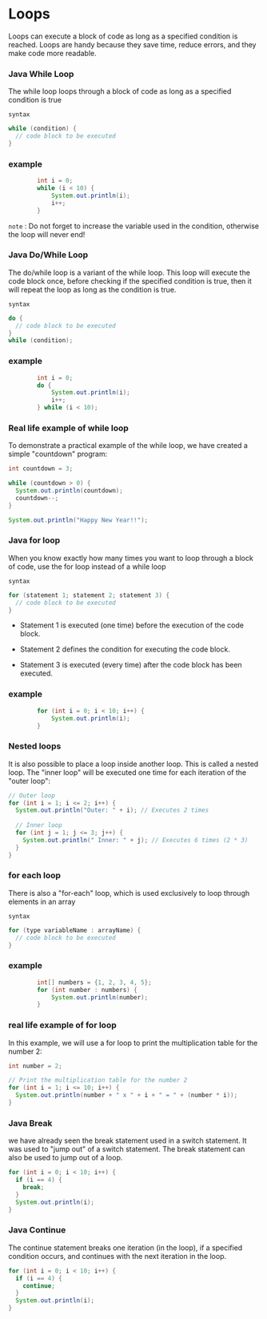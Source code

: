 # Loops

Loops can execute a block of code as long as a specified condition is reached.
Loops are handy because they save time, reduce errors, and they make code more readable.

### Java While Loop

The while loop loops through a block of code as long as a specified condition is true

`syntax`

```java
while (condition) {
  // code block to be executed
}
```

### example

```java
        int i = 0;
        while (i < 10) {
            System.out.println(i);
            i++;
        }
```

`note` :  Do not forget to increase the variable used in the condition, otherwise the loop will never end!

### Java Do/While Loop

The do/while loop is a variant of the while loop. This loop will execute the code block once, before checking if the specified condition is true, then it will repeat the loop as long as the condition is true.

`syntax`

```java
do {
  // code block to be executed
}
while (condition);
```

### example

```java
        int i = 0;
        do {
            System.out.println(i);
            i++;
        } while (i < 10);
```

### Real life example of while loop

To demonstrate a practical example of the while loop, we have created a simple "countdown" program:

```java
int countdown = 3;

while (countdown > 0) {
  System.out.println(countdown);
  countdown--;
}

System.out.println("Happy New Year!!");
```

### Java for loop

When you know exactly how many times you want to loop through a block of code, use the for loop instead of a while loop

`syntax`

```java
for (statement 1; statement 2; statement 3) {
  // code block to be executed
}
```
- Statement 1 is executed (one time) before the execution of the code block.

- Statement 2 defines the condition for executing the code block.

- Statement 3 is executed (every time) after the code block has been executed.

### example

```java
        for (int i = 0; i < 10; i++) {
            System.out.println(i);
        }
```

### Nested loops

It is also possible to place a loop inside another loop. This is called a nested loop.
The "inner loop" will be executed one time for each iteration of the "outer loop":

```java
// Outer loop
for (int i = 1; i <= 2; i++) {
  System.out.println("Outer: " + i); // Executes 2 times
  
  // Inner loop
  for (int j = 1; j <= 3; j++) {
    System.out.println(" Inner: " + j); // Executes 6 times (2 * 3)
  }
} 
```

### for each loop

There is also a "for-each" loop, which is used exclusively to loop through elements in an array

`syntax`

```java
for (type variableName : arrayName) {
  // code block to be executed
}
```

### example

```java
        int[] numbers = {1, 2, 3, 4, 5};
        for (int number : numbers) {
            System.out.println(number);
        }
```

### real life example of for loop
In this example, we will use a for loop to print the multiplication table for the number 2:

```java
int number = 2;

// Print the multiplication table for the number 2
for (int i = 1; i <= 10; i++) {
  System.out.println(number + " x " + i + " = " + (number * i));
} 
```


### Java Break

we have already seen the break statement used in a switch statement. It was used to "jump out" of a switch statement.
The break statement can also be used to jump out of a loop.

```java
for (int i = 0; i < 10; i++) {
  if (i == 4) {
    break;
  }
  System.out.println(i);
}
```
### Java Continue

The continue statement breaks one iteration (in the loop), if a specified condition occurs, and continues with the next iteration in the loop.

```java
for (int i = 0; i < 10; i++) {
  if (i == 4) {
    continue;
  }
  System.out.println(i);
}
```
